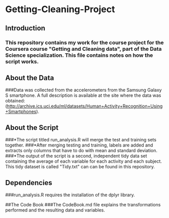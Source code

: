 # Getting-Cleaning-Project

## Introduction
### This repository contains my work for the course project for the Coursera course "Getting and Cleaning data", part of the Data Science specialization. This file contains notes on how the script works.

## About the Data
###Data was collected from the accelerometers from the Samsung Galaxy S smartphone. A full description is available at the site where the data was obtained: (http://archive.ics.uci.edu/ml/datasets/Human+Activity+Recognition+Using+Smartphones).

## About the Script
###*The script titled run_analysis.R  will merge the test and training sets together.
###*After merging testing and training, labels are added and extracts only columns that have to do with mean and standard deviation.
###*The output of the script is a second, independent tidy data set containing the average of each variable for each activity and each subject. This tidy dataset is called "Tidy.txt" can can be found in this repository.

## Dependencies
###run_analysis.R requires the installation of the dplyr library. 

##The Code Book
###The CodeBook.md file explains the transformations performed and the resulting data and variables.